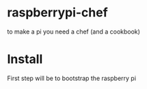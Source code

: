 raspberrypi-chef
================

to make a pi you need a chef (and a cookbook)


Install
=======

First step will be to bootstrap the raspberry pi


